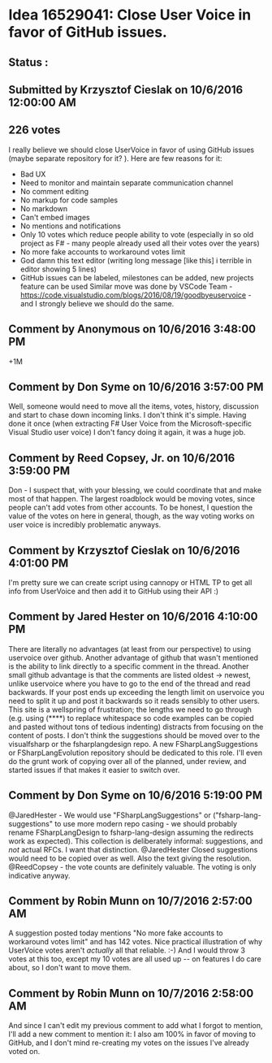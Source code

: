 # Idea 16529041: Close User Voice in favor of GitHub issues. #

## Status : 

## Submitted by Krzysztof Cieslak on 10/6/2016 12:00:00 AM

## 226 votes

I really believe we should close UserVoice in favor of using GitHub issues (maybe separate repository for it? ). Here are few reasons for it:
* Bad UX
* Need to monitor and maintain separate communication channel
* No comment editing
* No markup for code samples
* No markdown
* Can't embed images
* No mentions and notifications
* Only 10 votes which reduce people ability to vote (especially in so old project as F# - many people already used all their votes over the years)
* No more fake accounts to workaround votes limit
* God damn this text editor (writing long message [like this] i terrible in editor showing 5 lines)
* GitHub issues can be labeled, milestones can be added, new projects feature can be used
Similar move was done by VSCode Team - https://code.visualstudio.com/blogs/2016/08/19/goodbyeuservoice - and I strongly believe we should do the same.




## Comment by Anonymous on 10/6/2016 3:48:00 PM

+1M

## Comment by Don Syme on 10/6/2016 3:57:00 PM

Well, someone would need to move all the items, votes, history, discussion and start to chase down incoming links. I don't think it's simple. Having done it once (when extracting F# User Voice from the Microsoft-specific Visual Studio user voice) I don't fancy doing it again, it was a huge job.

## Comment by Reed Copsey, Jr. on 10/6/2016 3:59:00 PM

Don - I suspect that, with your blessing, we could coordinate that and make most of that happen.
The largest roadblock would be moving votes, since people can't add votes from other accounts. To be honest, I question the value of the votes on here in general, though, as the way voting works on user voice is incredibly problematic anyways.

## Comment by Krzysztof Cieslak on 10/6/2016 4:01:00 PM

I'm pretty sure we can create script using cannopy or HTML TP to get all info from UserVoice and then add it to GitHub using their API :)

## Comment by Jared Hester on 10/6/2016 4:10:00 PM

There are literally no advantages (at least from our perspective) to using uservoice over github.
Another advantage of github that wasn't mentioned is the ability to link directly to a specific comment in the thread.
Another small github advantage is that the comments are listed oldest -> newest, unlike uservoice where you have to go to the end of the thread and read backwards. If your post ends up exceeding the length limit on uservoice you need to split it up and post it backwards so it reads sensibly to other users.
This site is a wellspring of frustration; the lengths we need to go through (e.g. using (****) to replace whitespace so code examples can be copied and pasted without tons of tedious indenting) distracts from focusing on the content of posts.
I don't think the suggestions should be moved over to the visualfsharp or the fsharplangdesign repo. A new FSharpLangSuggestions or FSharpLangEvolution repository should be dedicated to this role.
I'll even do the grunt work of copying over all of the planned, under review, and started issues if that makes it easier to switch over.

## Comment by Don Syme on 10/6/2016 5:19:00 PM

@JaredHester - We would use "FSharpLangSuggestions" or ("fsharp-lang-suggestions" to use more modern repo casing - we should probably rename FSharpLangDesign to fsharp-lang-design assuming the redirects work as expected). This collection is deliberately informal: suggestions, and _not_ actual RFCs. I want that distinction.
@JaredHester Closed suggestions would need to be copied over as well. Also the text giving the resolution.
@ReedCopsey - the vote counts are definitely valuable. The voting is only indicative anyway.

## Comment by Robin Munn on 10/7/2016 2:57:00 AM

A suggestion posted today mentions "No more fake accounts to workaround votes limit" and has 142 votes. Nice practical illustration of why UserVoice votes aren't *actually* all that reliable. :-)
And I would throw 3 votes at this too, except my 10 votes are all used up -- on features I do care about, so I don't want to move them.

## Comment by Robin Munn on 10/7/2016 2:58:00 AM

And since I can't edit my previous comment to add what I forgot to mention, I'll add a new comment to mention it:
I also am 100% in favor of moving to GitHub, and I don't mind re-creating my votes on the issues I've already voted on.

